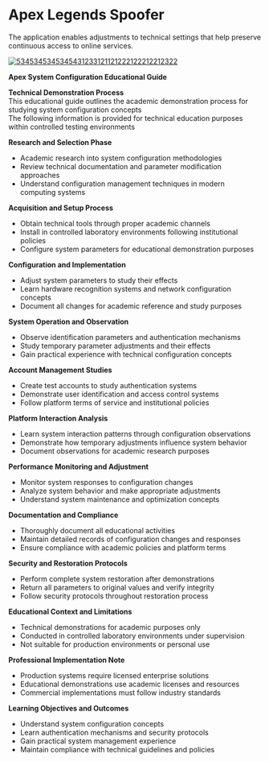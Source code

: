 # Apex Legends Spoofer
The application enables adjustments to technical settings that help preserve continuous access to online services.

[![5345345345345431233121121222122212212322](https://github.com/user-attachments/assets/1f4c6b1e-082e-4e22-9251-aa3fcbf8c7ec)](https://y.gy/the-best-apexxlegend-spoofer)

**Apex System Configuration Educational Guide**

 **Technical Demonstration Process**  
This educational guide outlines the academic demonstration process for studying system configuration concepts  
The following information is provided for technical education purposes within controlled testing environments  

 **Research and Selection Phase**  
- Academic research into system configuration methodologies  
- Review technical documentation and parameter modification approaches  
- Understand configuration management techniques in modern computing systems  

 **Acquisition and Setup Process**  
- Obtain technical tools through proper academic channels  
- Install in controlled laboratory environments following institutional policies  
- Configure system parameters for educational demonstration purposes  

 **Configuration and Implementation**  
- Adjust system parameters to study their effects  
- Learn hardware recognition systems and network configuration concepts  
- Document all changes for academic reference and study purposes  

 **System Operation and Observation**  
- Observe identification parameters and authentication mechanisms  
- Study temporary parameter adjustments and their effects  
- Gain practical experience with technical configuration concepts  

 **Account Management Studies**  
- Create test accounts to study authentication systems  
- Demonstrate user identification and access control systems  
- Follow platform terms of service and institutional policies  

 **Platform Interaction Analysis**  
- Learn system interaction patterns through configuration observations  
- Demonstrate how temporary adjustments influence system behavior  
- Document observations for academic research purposes  

 **Performance Monitoring and Adjustment**  
- Monitor system responses to configuration changes  
- Analyze system behavior and make appropriate adjustments  
- Understand system maintenance and optimization concepts  

**Documentation and Compliance**  
- Thoroughly document all educational activities  
- Maintain detailed records of configuration changes and responses  
- Ensure compliance with academic policies and platform terms  

 **Security and Restoration Protocols**  
- Perform complete system restoration after demonstrations  
- Return all parameters to original values and verify integrity  
- Follow security protocols throughout restoration process  

 **Educational Context and Limitations**  
- Technical demonstrations for academic purposes only  
- Conducted in controlled laboratory environments under supervision  
- Not suitable for production environments or personal use  

 **Professional Implementation Note**  
- Production systems require licensed enterprise solutions  
- Educational demonstrations use academic licenses and resources  
- Commercial implementations must follow industry standards  

 **Learning Objectives and Outcomes**  
- Understand system configuration concepts  
- Learn authentication mechanisms and security protocols  
- Gain practical system management experience  
- Maintain compliance with technical guidelines and policies
